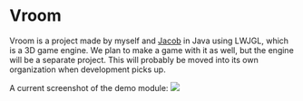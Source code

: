 # Vroom

Vroom is a project made by myself and [Jacob](https://github.com/jhg023) in Java using LWJGL, which is a 3D game engine. We plan to make a game with it as well, but the engine will be a separate project. This will probably be moved into its own organization when development picks up.

A current screenshot of the demo module:
![](https://rubbaboy.me/images/zg0n6fa)
